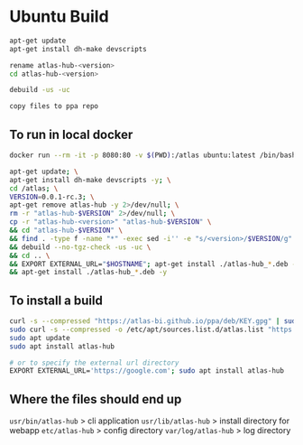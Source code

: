 
# Ubuntu Build


```sh
apt-get update
apt-get install dh-make devscripts

rename atlas-hub-<version>
cd atlas-hub-<version>

debuild -us -uc

copy files to ppa repo
```

## To run in local docker
```sh
docker run --rm -it -p 8080:80 -v $(PWD):/atlas ubuntu:latest /bin/bash

apt-get update; \
apt-get install dh-make devscripts -y; \
cd /atlas; \
VERSION=0.0.1-rc.3; \
apt-get remove atlas-hub -y 2>/dev/null; \
rm -r "atlas-hub-$VERSION" 2>/dev/null; \
cp -r "atlas-hub-<version>" "atlas-hub-$VERSION" \
&& cd "atlas-hub-$VERSION" \
&& find . -type f -name "*" -exec sed -i'' -e "s/<version>/$VERSION/g" {} + \
&& debuild --no-tgz-check -us -uc \
&& cd .. \
&& EXPORT EXTERNAL_URL="$HOSTNAME"; apt-get install ./atlas-hub_*.deb -y
&& apt-get install ./atlas-hub_*.deb -y
```

## To install a build

```sh
curl -s --compressed "https://atlas-bi.github.io/ppa/deb/KEY.gpg" | sudo apt-key add -
sudo curl -s --compressed -o /etc/apt/sources.list.d/atlas.list "https://atlas-bi.github.io/ppa/deb/atlas.list"
sudo apt update
sudo apt install atlas-hub

# or to specify the external url directory
EXPORT EXTERNAL_URL='https://google.com'; sudo apt install atlas-hub

```

## Where the files should end up

`usr/bin/atlas-hub` > cli application
`usr/lib/atlas-hub`  > install directory for webapp
`etc/atlas-hub` > config directory
`var/log/atlas-hub` > log directory
